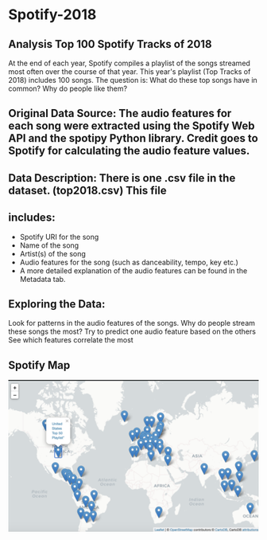 # Spotify-2018
## Analysis Top 100 Spotify Tracks of 2018
At the end of each year, Spotify compiles a playlist of the songs streamed most often over the course of that year. This year's playlist (Top Tracks of 2018) includes 100 songs. The question is: What do these top songs have in common? Why do people like them?

## Original Data Source: The audio features for each song were extracted using the Spotify Web API and the spotipy Python library. Credit goes to Spotify for calculating the audio feature values.

## Data Description: There is one .csv file in the dataset. (top2018.csv) This file

## includes:

- Spotify URI for the song
- Name of the song
- Artist(s) of the song
- Audio features for the song (such as danceability, tempo, key etc.)
- A more detailed explanation of the audio features can be found in the Metadata tab.

## Exploring the Data: 
Look for patterns in the audio features of the songs. Why do people stream these songs the most?
Try to predict one audio feature based on the others
See which features correlate the most

## Spotify Map 
![Spotify Top 50 Playlist by Country](https://github.com/Sguthrie123/Spotify-2018/blob/master/images/spotify%20map.png)
